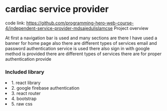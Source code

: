 # cardiac service provider

 code link: https://github.com/programming-hero-web-course-4/independent-service-provider-mdsajedulislamcse
Project overview

At first a navigation bar is used and many sections are there
I have used a banner for home page also there are different types of services
email and password authentication service is used there
also sign in with google method is provided
there are different types of services there are for proper authentication provide
<h3>Included library</h3>
<li>1. react library</li>
<li>2. google firebase authentication</li>
<li>3. react router</li>
<li>4. bootstrap</li>
<li>5. raw css</li>